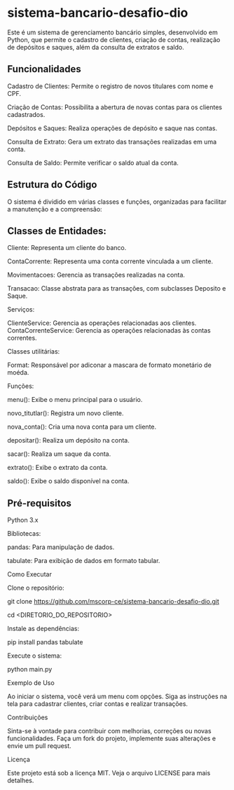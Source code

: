 # sistema-bancario-desafio-dio

Este é um sistema de gerenciamento bancário simples, desenvolvido em Python, que permite o cadastro de clientes, criação de contas, realização de depósitos e saques, além da consulta de extratos e saldo.

## Funcionalidades

Cadastro de Clientes: Permite o registro de novos titulares com nome e CPF.

Criação de Contas: Possibilita a abertura de novas contas para os clientes cadastrados.

Depósitos e Saques: Realiza operações de depósito e saque nas contas.

Consulta de Extrato: Gera um extrato das transações realizadas em uma conta.

Consulta de Saldo: Permite verificar o saldo atual da conta.

## Estrutura do Código

O sistema é dividido em várias classes e funções, organizadas para facilitar a manutenção e a compreensão:

## Classes de Entidades:

Cliente: Representa um cliente do banco.

ContaCorrente: Representa uma conta corrente vinculada a um cliente.

Movimentacoes: Gerencia as transações realizadas na conta.

Transacao: Classe abstrata para as transações, com subclasses Deposito e Saque.

Serviços:

ClienteService: Gerencia as operações relacionadas aos clientes.
ContaCorrenteService: Gerencia as operações relacionadas às contas correntes.

Classes utilitárias:

Format: Responsável por adiconar a mascara de formato monetário de moéda.

Funções:

menu(): Exibe o menu principal para o usuário.

novo_titutlar(): Registra um novo cliente.

nova_conta(): Cria uma nova conta para um cliente.

depositar(): Realiza um depósito na conta.

sacar(): Realiza um saque da conta.

extrato(): Exibe o extrato da conta.

saldo(): Exibe o saldo disponível na conta.

## Pré-requisitos

Python 3.x

Bibliotecas:

pandas: Para manipulação de dados.

tabulate: Para exibição de dados em formato tabular.

Como Executar

Clone o repositório:

git clone https://github.com/mscorp-ce/sistema-bancario-desafio-dio.git

cd <DIRETORIO_DO_REPOSITORIO>

Instale as dependências:

pip install pandas tabulate

Execute o sistema:

python main.py

Exemplo de Uso

Ao iniciar o sistema, você verá um menu com opções. Siga as instruções na tela para cadastrar clientes, criar contas e realizar transações.

Contribuições

Sinta-se à vontade para contribuir com melhorias, correções ou novas funcionalidades. Faça um fork do projeto, implemente suas alterações e envie um pull request.

Licença

Este projeto está sob a licença MIT. Veja o arquivo LICENSE para mais detalhes.